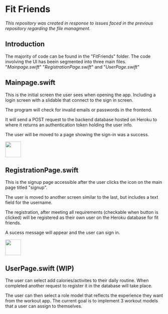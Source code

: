 # Fit Friends
*This repository was created in response to issues faced in the previous repository regarding the file managment.*

## Introduction
The majority of code can be found in the "FitFriends" folder.
The code involving the UI has beein segmented into three main files.
    "*Mainpage.swift*" "*RegistrationPage.swift*" and "*UserPage.swift*"
    
## Mainpage.swift
This is the initial screen the user sees when opening the app. Including a login screen with a slidable that connect to the sign in screen. 

The program will check for invalid emails or passwords in the frontend.

It will send a POST request to the backend database hosted on Heroku to where it returns an authentication token holding the user info.

The user will be moved to a page showing the sign-in was a success.

<img src="https://drive.google.com/uc?export=view&id=1pueKSNR3NSj4ShQp7b9roQ30EB7NDcue" style="width: 50px; max-width: 100%; height: auto">

## RegistrationPage.swift
This is the signup page accessible after the user clicks the icon on the main page titled "signup". 

The user is moved to another screen similar to the last, but includes a text field for the username. 

The registration, after meeting all requirements (checkable when button is clicked) will be registered as their own user on the Heroku database for fit friends. 

A sucess message will appear and the user can sign in.

<img src="https://drive.google.com/uc?export=view&id=1nYkzzHurmuhCxUGYJWtwDtnCB5V1I_7j" style="width: 50px; max-width: 100%; height: auto">

## UserPage.swift (WIP)
The user can select add calories/activites to their daily routine. When completed another request to register it in the database will take place.


The user can then select a role model that reflects the experience they want from the workout app. The current goal is to implement 3 workout models that a user can assign to themselves. 
